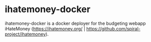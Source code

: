 # ihatemoney-docker
ihatemoney-docker is a docker deployer for the budgeting webapp iHateMoney (https://ihatemoney.org/ | https://github.com/spiral-project/ihatemoney).
